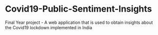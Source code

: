 # Covid19-Public-Sentiment-Insights
Final Year project - A web application that is used to obtain insights about the Covid19 lockdown implemented in India
